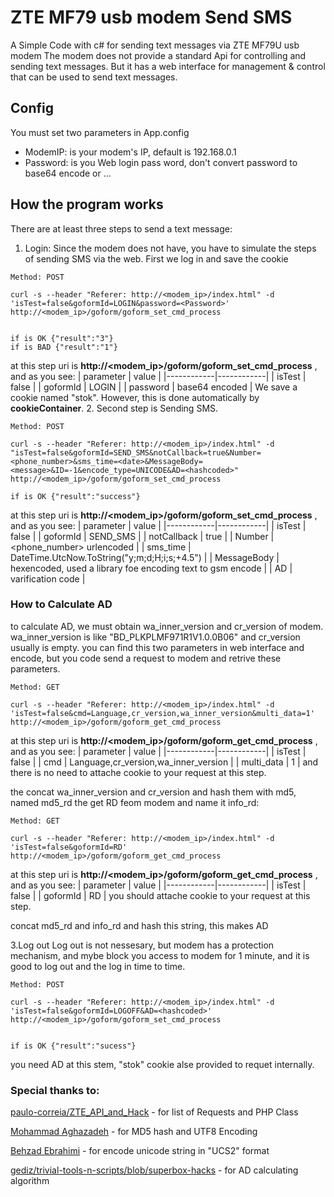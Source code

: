 # ZTE MF79 usb modem Send SMS
A Simple Code with c# for sending text messages via ZTE MF79U usb modem
The modem does not provide a standard Api for controlling and sending text messages. But it has a web interface for  management & control that can be used to send text messages.
## Config
You must set two parameters in App.config
- ModemIP: is your modem's IP, default is 192.168.0.1
- Password: is you Web login pass word, don't convert password to base64 encode or ...
## How the program works
There are at least three steps to send a text message:
1. Login:
Since the modem does not have, you have to simulate the steps of sending SMS via the web. First we log in and save the cookie
```
Method: POST

curl -s --header "Referer: http://<modem_ip>/index.html" -d 'isTest=false&goformId=LOGIN&password=<Password>' http://<modem_ip>/goform/goform_set_cmd_process


if is OK {"result":"3"}
if is BAD {"result":"1"}
```
at this step uri is **http://<modem_ip>/goform/goform_set_cmd_process** , and as you see: 
  | parameter | value |
|------------|------------|
|   isTest    | false     |
|   goformId       |  LOGIN          |
|	  password       | <Password>  base64 encoded         | 
We save a cookie named "stok". However, this is done automatically by **cookieContainer**.
2. Second step is Sending SMS.
```
Method: POST

curl -s --header "Referer: http://<modem_ip>/index.html" -d "isTest=false&goformId=SEND_SMS&notCallback=true&Number=<phone_number>&sms_time=<date>&MessageBody=<message>&ID=-1&encode_type=UNICODE&AD=<hashcoded>"
http://<modem_ip>/goform/goform_set_cmd_process 

if is OK {"result":"success"}
```
at this step uri is **http://<modem_ip>/goform/goform_set_cmd_process** , and as you see: 
| parameter | value |
|------------|------------|
|   isTest    | false     |
|   goformId       |  SEND_SMS          |
|	  notCallback       | true         | 
|	  Number       | <phone_number> urlencoded        |
|	  sms_time       | DateTime.UtcNow.ToString("y;m;d;H;i;s;+4.5")         |
|	  MessageBody       | <message> hexencoded,  used a library foe encoding text to gsm encode       |
|	  AD       |  varification code         |   
### How to Calculate AD
to calculate AD, we must obtain   wa_inner_version and cr_version of modem.  wa_inner_version is like "BD_PLKPLMF971R1V1.0.0B06" and cr_version usually is empty. you can find this two parameters in web interface and encode, but you code send a request to modem and retrive these parameters.
```
Method: GET

curl -s --header "Referer: http://<modem_ip>/index.html" -d 'isTest=false&cmd=Language,cr_version,wa_inner_version&multi_data=1' http://<modem_ip>/goform/goform_get_cmd_process

```  
at this step uri is **http://<modem_ip>/goform/goform_get_cmd_process** , and as you see: 
| parameter | value |
|------------|------------|
|   isTest    | false     |
|   cmd       |  Language,cr_version,wa_inner_version          |
  |   multi_data       |  1         |
and there is no need to attache cookie to your request at this step.  

the concat   wa_inner_version and cr_version and hash them with md5, named md5_rd
the get RD feom modem and name it info_rd:  
```
Method: GET

curl -s --header "Referer: http://<modem_ip>/index.html" -d 'isTest=false&goformId=RD' http://<modem_ip>/goform/goform_get_cmd_process

```  
at this step uri is **http://<modem_ip>/goform/goform_get_cmd_process** , and as you see: 
| parameter | value |
|------------|------------|
|   isTest    | false     |
|   goformId       |  RD          |
  you should attache cookie to your request at this step.
  
  concat md5_rd and info_rd and hash this string, this makes AD
  
3.Log out
  Log out is not nessesary, but modem has a protection mechanism, and mybe block you access to modem for 1 minute, and it is good to log out and the log in time to time.
```
Method: POST

curl -s --header "Referer: http://<modem_ip>/index.html" -d 'isTest=false&goformId=LOGOFF&AD=<hashcoded>' http://<modem_ip>/goform/goform_set_cmd_process


if is OK {"result":"sucess"}
```  
you need AD at this stem, "stok" cookie alse provided to requet internally.
  
### Special thanks to:

[paulo-correia/ZTE_API_and_Hack](https://github.com/paulo-correia/ZTE_API_and_Hack) - for list of Requests and PHP Class
  
[Mohammad Aghazadeh](https://github.com/paulo-correia/ZTE_API_and_Hack) - for  MD5 hash and UTF8 Encoding
  
[Behzad Ebrahimi](https://github.com/paulo-correia/ZTE_API_and_Hack) - for  encode unicode string in "UCS2" format  

[gediz/trivial-tools-n-scripts/blob/superbox-hacks](https://github.com/gediz/trivial-tools-n-scripts/blob/master/superbox-hacks/v1-login-and-fetch-sms/poc.sh) - for AD calculating algorithm
